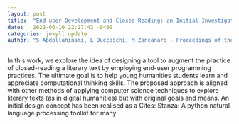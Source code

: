 ```yaml
---
layout: post
title:  "End-user Development and Closed-Reading: an Initial Investigation"
date:   2022-06-10 22:27:43 -0400
categories: jekyll update
author: "S Abdollahinami, L Ducceschi, M Zancanaro - Proceedings of the 2022 International , 2022"
---
```

In this work, we explore the idea of designing a tool to augment the practice of closed-reading a literary text by employing end-user programming practices. The ultimate goal is to help young humanities students learn and appreciate computational thinking skills. The proposed approach is aligned with other methods of applying computer science techniques to explore literary texts (as in digital humanities) but with original goals and means. An initial design concept has been realised as a 
Cites: Stanza: A python natural language processing toolkit for many
